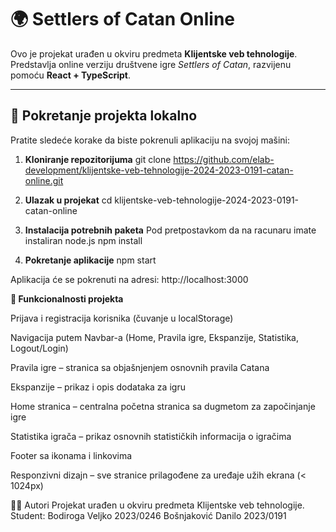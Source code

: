 # 🌍 Settlers of Catan Online

Ovo je projekat urađen u okviru predmeta **Klijentske veb tehnologije**.  
Predstavlja online verziju društvene igre *Settlers of Catan*, razvijenu pomoću **React + TypeScript**.

---

## 🚀 Pokretanje projekta lokalno

Pratite sledeće korake da biste pokrenuli aplikaciju na svojoj mašini:

1. **Kloniranje repozitorijuma**
git clone https://github.com/elab-development/klijentske-veb-tehnologije-2024-2023-0191-catan-online.git

2. **Ulazak u projekat**
cd klijentske-veb-tehnologije-2024-2023-0191-catan-online

3. **Instalacija potrebnih paketa**
Pod pretpostavkom da na racunaru imate instaliran node.js
npm install

4. **Pokretanje aplikacije**
npm start

Aplikacija će se pokrenuti na adresi: http://localhost:3000


**📌 Funkcionalnosti projekta**

Prijava i registracija korisnika (čuvanje u localStorage)

Navigacija putem Navbar-a (Home, Pravila igre, Ekspanzije, Statistika, Logout/Login)

Pravila igre – stranica sa objašnjenjem osnovnih pravila Catana

Ekspanzije – prikaz i opis dodataka za igru

Home stranica – centralna početna stranica sa dugmetom za započinjanje igre

Statistika igrača – prikaz osnovnih statističkih informacija o igračima

Footer sa ikonama i linkovima

Responzivni dizajn – sve stranice prilagođene za uređaje užih ekrana (< 1024px)



👨‍💻 Autori
Projekat urađen u okviru predmeta Klijentske veb tehnologije.
Student: Bodiroga Veljko 2023/0246
         Bošnjaković Danilo 2023/0191